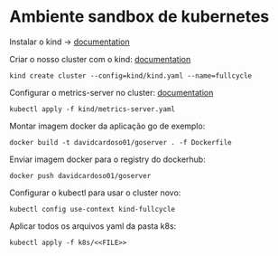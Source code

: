# Ambiente sandbox de kubernetes

Instalar o kind -> [documentation](https://kind.sigs.k8s.io/docs/user/quick-start/#installation)

Criar o nosso cluster com o kind: [documentation](https://kind.sigs.k8s.io/docs/user/configuration/)

`kind create cluster --config=kind/kind.yaml --name=fullcycle`

Configurar o metrics-server no cluster: [documentation](https://github.com/kubernetes-sigs/metrics-server)

`kubectl apply -f kind/metrics-server.yaml`

Montar imagem docker da aplicação go de exemplo:

`docker build -t davidcardoso01/goserver . -f Dockerfile`

Enviar imagem docker para o registry do dockerhub:

`docker push davidcardoso01/goserver`

Configurar o kubectl para usar o cluster novo:

`kubectl config use-context kind-fullcycle`

Aplicar todos os arquivos yaml da pasta k8s:

`kubectl apply -f k8s/<<FILE>>`
